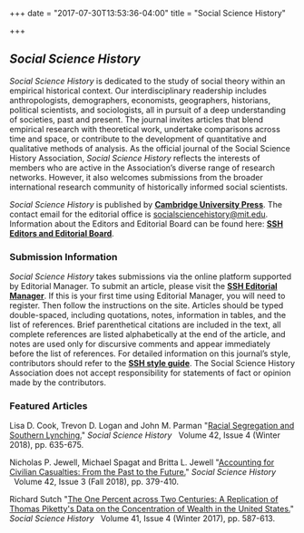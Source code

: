 +++
date = "2017-07-30T13:53:36-04:00"
title = "Social Science History"

+++

## *Social Science History*

*Social Science History* is dedicated to the study of social theory within an empirical historical context. Our interdisciplinary readership includes anthropologists, demographers, economists, geographers, historians, political scientists, and sociologists, all in pursuit of a deep understanding of societies, past and present. The journal invites articles that blend empirical research with theoretical work, undertake comparisons across time and space, or contribute to the development of quantitative and qualitative methods of analysis. As the official journal of the Social Science History Association, *Social Science History* reflects the interests of members who are active in the Association’s diverse range of research networks. However, it also welcomes submissions from the broader international research community of historically informed social scientists.

*Social Science History* is published by [**Cambridge University Press**](https://www.cambridge.org/core/journals/social-science-history). The contact email for the editorial office is <socialsciencehistory@mit.edu>. Information about the Editors and Editorial Board can be found here: [**SSH Editors and Editorial Board**](https://www.cambridge.org/core/journals/social-science-history/information/editorial-board).

### Submission Information

*Social Science History* takes submissions via the online platform supported by Editorial Manager. To submit an article, please visit the [**SSH Editorial Manager**](https://www.editorialmanager.com/ssha/default.aspx). If this is your first time using Editorial Manager, you will need to register. Then follow the instructions on the site. Articles should be typed double-spaced, including quotations, notes, information in tables, and the list of references. Brief parenthetical citations are included in the text, all complete references are listed alphabetically at the end of the article, and notes are used only for discursive comments and appear immediately before the list of references. For detailed information on this journal’s style, contributors should refer to the [**SSH style guide**](https://www.cambridge.org/core/journals/social-science-history/information/instructions-contributors). The Social Science History Association does not accept responsibility for statements of fact or opinion made by the contributors.

### Featured Articles

Lisa D. Cook, Trevon D. Logan and John M. Parman "[Racial Segregation and Southern Lynching.](https://doi.org/10.1017/ssh.2018.21)" *Social Science History* &nbsp;&nbsp;Volume 42, Issue 4 (Winter 2018), pp. 635-675.

Nicholas P. Jewell, Michael Spagat and Britta L. Jewell "[Accounting for Civilian Casualties: From the Past to the Future.](https://doi.org/10.1017/ssh.2018.9)" *Social Science History* &nbsp;&nbsp;Volume 42, Issue 3 (Fall 2018), pp. 379-410.

Richard Sutch  "[The One Percent across Two Centuries: A Replication of Thomas Piketty's Data on the Concentration of Wealth in the United States.](https://doi.org/10.1017/ssh.2017.27)" *Social Science History* &nbsp;&nbsp;Volume 41, Issue 4 (Winter 2017), pp. 587-613.
